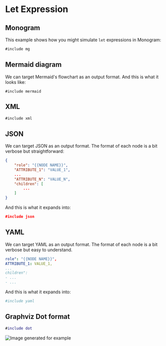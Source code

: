 # Let Expression


## Monogram

This example shows how you might simulate `let` expressions in Monogram:

```txt
#include mg
```

## Mermaid diagram

We can target Mermaid's flowchart as an output format. 
And this is what it looks like:

```mermaid
#include mermaid
```

## XML

```xml
#include xml
```

## JSON

We can target JSON as an output format. The format of each node is
a bit verbose but straightforward:

```json
{
    "role": "{{NODE NAME}}",
    "ATTRIBUTE_1": "VALUE_1", 
    ... 
    "ATTRIBUTE_N": "VALUE_N",
    "children": [ 
        ...
    ]
}
```

And this is what it expands into:

```json
#include json
```

## YAML

We can target YAML as an output format. The format of each node is
a bit verbose but easy to understand.

```yaml
role": "{{NODE NAME}}",
ATTRIBUTE_1: VALUE_1,
...
children": 
- ...
- ...
```

And this is what it expands into:



```yaml
#include yaml
```

## Graphviz Dot format

```dot
#include dot
```

![Image generated for example](images/let.png)
